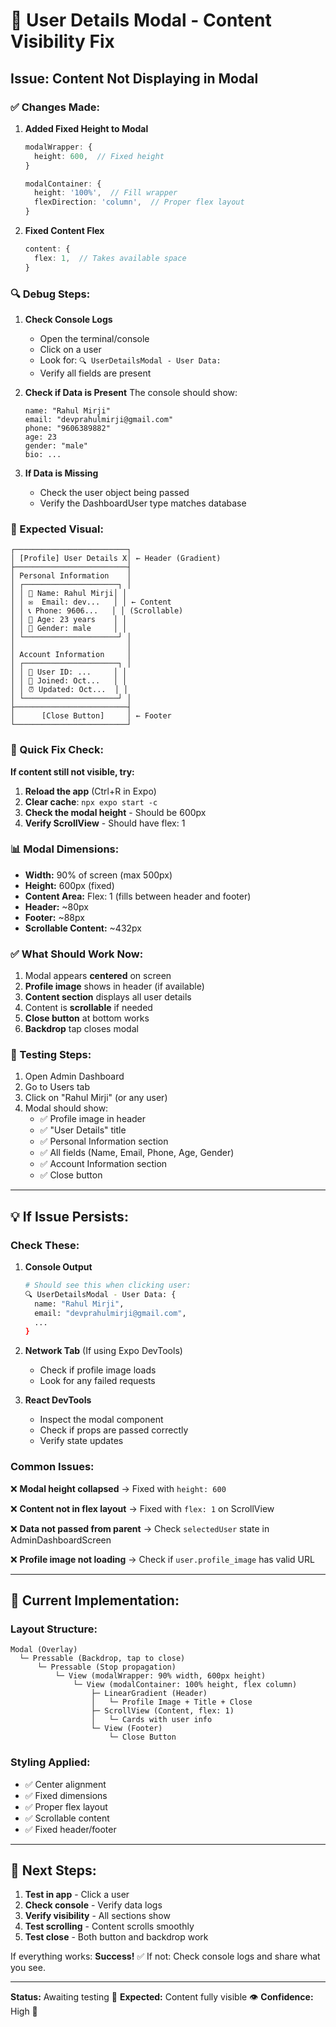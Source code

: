 # 🐛 User Details Modal - Content Visibility Fix

## Issue: Content Not Displaying in Modal

### ✅ Changes Made:

1. **Added Fixed Height to Modal**
   ```typescript
   modalWrapper: {
     height: 600,  // Fixed height
   }
   
   modalContainer: {
     height: '100%',  // Fill wrapper
     flexDirection: 'column',  // Proper flex layout
   }
   ```

2. **Fixed Content Flex**
   ```typescript
   content: {
     flex: 1,  // Takes available space
   }
   ```

### 🔍 Debug Steps:

1. **Check Console Logs**
   - Open the terminal/console
   - Click on a user
   - Look for: `🔍 UserDetailsModal - User Data:`
   - Verify all fields are present

2. **Check if Data is Present**
   The console should show:
   ```
   name: "Rahul Mirji"
   email: "devprahulmirji@gmail.com"
   phone: "9606389882"
   age: 23
   gender: "male"
   bio: ...
   ```

3. **If Data is Missing**
   - Check the user object being passed
   - Verify the DashboardUser type matches database

### 📱 Expected Visual:

```
┌─────────────────────────┐
│ [Profile] User Details X│ ← Header (Gradient)
├─────────────────────────┤
│ Personal Information    │
│ ┌─────────────────────┐ │
│ │ 👤 Name: Rahul Mirji│ │
│ │ ✉️  Email: dev...   │ │ ← Content
│ │ 📞 Phone: 9606...   │ │ (Scrollable)
│ │ 📅 Age: 23 years    │ │
│ │ 👨 Gender: male     │ │
│ └─────────────────────┘ │
│                         │
│ Account Information     │
│ ┌─────────────────────┐ │
│ │ 🔑 User ID: ...     │ │
│ │ 📅 Joined: Oct...   │ │
│ │ ⏰ Updated: Oct...  │ │
│ └─────────────────────┘ │
├─────────────────────────┤
│      [Close Button]     │ ← Footer
└─────────────────────────┘
```

### 🔧 Quick Fix Check:

**If content still not visible, try:**

1. **Reload the app** (Ctrl+R in Expo)
2. **Clear cache**: `npx expo start -c`
3. **Check the modal height** - Should be 600px
4. **Verify ScrollView** - Should have flex: 1

### 📊 Modal Dimensions:

- **Width:** 90% of screen (max 500px)
- **Height:** 600px (fixed)
- **Content Area:** Flex: 1 (fills between header and footer)
- **Header:** ~80px
- **Footer:** ~88px
- **Scrollable Content:** ~432px

### ✅ What Should Work Now:

1. Modal appears **centered** on screen
2. **Profile image** shows in header (if available)
3. **Content section** displays all user details
4. Content is **scrollable** if needed
5. **Close button** at bottom works
6. **Backdrop** tap closes modal

### 🎯 Testing Steps:

1. Open Admin Dashboard
2. Go to Users tab
3. Click on "Rahul Mirji" (or any user)
4. Modal should show:
   - ✅ Profile image in header
   - ✅ "User Details" title
   - ✅ Personal Information section
   - ✅ All fields (Name, Email, Phone, Age, Gender)
   - ✅ Account Information section
   - ✅ Close button

---

## 💡 If Issue Persists:

### Check These:

1. **Console Output**
   ```bash
   # Should see this when clicking user:
   🔍 UserDetailsModal - User Data: {
     name: "Rahul Mirji",
     email: "devprahulmirji@gmail.com",
     ...
   }
   ```

2. **Network Tab** (If using Expo DevTools)
   - Check if profile image loads
   - Look for any failed requests

3. **React DevTools**
   - Inspect the modal component
   - Check if props are passed correctly
   - Verify state updates

### Common Issues:

❌ **Modal height collapsed**
   → Fixed with `height: 600`

❌ **Content not in flex layout**
   → Fixed with `flex: 1` on ScrollView

❌ **Data not passed from parent**
   → Check `selectedUser` state in AdminDashboardScreen

❌ **Profile image not loading**
   → Check if `user.profile_image` has valid URL

---

## 🎨 Current Implementation:

### Layout Structure:
```
Modal (Overlay)
  └─ Pressable (Backdrop, tap to close)
      └─ Pressable (Stop propagation)
          └─ View (modalWrapper: 90% width, 600px height)
              └─ View (modalContainer: 100% height, flex column)
                  ├─ LinearGradient (Header)
                  │   └─ Profile Image + Title + Close
                  ├─ ScrollView (Content, flex: 1)
                  │   └─ Cards with user info
                  └─ View (Footer)
                      └─ Close Button
```

### Styling Applied:
- ✅ Center alignment
- ✅ Fixed dimensions
- ✅ Proper flex layout
- ✅ Scrollable content
- ✅ Fixed header/footer

---

## 📝 Next Steps:

1. **Test in app** - Click a user
2. **Check console** - Verify data logs
3. **Verify visibility** - All sections show
4. **Test scrolling** - Content scrolls smoothly
5. **Test close** - Both button and backdrop work

If everything works: **Success!** ✅
If not: Check console logs and share what you see.

---

**Status:** Awaiting testing 🧪
**Expected:** Content fully visible 👁️
**Confidence:** High 💪
